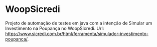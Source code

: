 # WoopSicredi
Projeto de automação de testes em java com a intenção de Simular um Investimento na Poupança no WoopSicredi. Url: https://www.sicredi.com.br/html/ferramenta/simulador-investimento-poupanca/.
